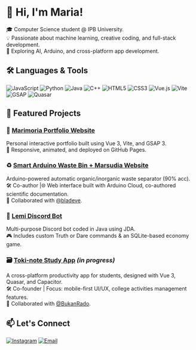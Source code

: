# 👋 Hi, I'm Maria!

🎓 Computer Science student @ IPB University.<br>
💡 Passionate about machine learning, creative coding, and full-stack development.<br>
🔬 Exploring AI, Arduino, and cross-platform app development.<br>

## 🛠️ Languages & Tools

![JavaScript](https://img.shields.io/badge/JavaScript-F7DF1E?style=flat&logo=javascript&logoColor=black)
![Python](https://img.shields.io/badge/Python-3776AB?style=flat&logo=python&logoColor=white)
![Java](https://img.shields.io/badge/Java-007396?style=flat&logo=java&logoColor=white)
![C++](https://img.shields.io/badge/C++-00599C?style=flat&logo=c%2b%2b&logoColor=white)
![HTML5](https://img.shields.io/badge/HTML5-E34F26?style=flat&logo=html5&logoColor=white)
![CSS3](https://img.shields.io/badge/CSS3-1572B6?style=flat&logo=css3&logoColor=white)
![Vue.js](https://img.shields.io/badge/Vue.js-4FC08D?style=flat&logo=vue.js&logoColor=white)
![Vite](https://img.shields.io/badge/Vite-646CFF?style=flat&logo=vite&logoColor=white)
![GSAP](https://img.shields.io/badge/GSAP-88CE02?style=flat&logo=greensock&logoColor=black)
![Quasar](https://img.shields.io/badge/Quasar-1976D2?style=flat&logo=quasar&logoColor=white)

## 📂 Featured Projects

### 🧠 [Marimoria Portfolio Website](https://github.com/yourusername/marimoria)  
  Personal interactive portfolio built using Vue 3, Vite, and GSAP 3.  
  🎨 Responsive, animated, and deployed on GitHub Pages.

### ♻️ [Smart Arduino Waste Bin + Marsudia Website](https://github.com/yourusername/smart-bin)  
  Arduino-powered automatic organic/inorganic waste separator (90% acc).  
  🛠️ Co-author |🌐 Web interface built with Arduino Cloud, co-authored scientific documentation.<br>
  🤝 Collaborated with [@bladeve](https://github.com/bladeve).

### 🤖 [Lemi Discord Bot](https://github.com/yourusername/lemi-discord-bot)  
  Multi-purpose Discord bot coded in Java using JDA.  
  🎮 Includes custom Truth or Dare commands & an SQLite-based economy game.

### 🗃️ [Toki-note Study App](https://github.com/yourusername/toki-note) *(in progress)*  
  A cross-platform productivity app for students, designed with Vue 3, Quasar, and Capacitor.  
  🛠️ Co-founder | Focus: mobile-first UI/UX, college activities management features.<br>
  🤝 Collaborated with [@BukanRado](https://github.com/BukanRado).

## 📫 Let's Connect
[![Instagram](https://img.shields.io/badge/@marimoriaa-E4405F?style=flat&logo=instagram&logoColor=white)](https://instagram.com/marimoriaa)
[![Email](https://img.shields.io/badge/Email-mariaamandaipb262@gmail.com-D14836?style=flat&logo=gmail&logoColor=white)](mailto:mariaamandaipb262@gmail.com)

